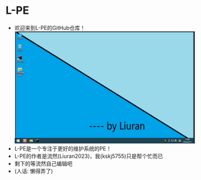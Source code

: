 # L-PE
* 欢迎来到L-PE的GitHub仓库！
![Alt text](/pe.png?raw=true "最新版截图")
* L-PE是一个专注于更好的维护系统的PE！
* L-PE的作者是流然(Liuran2023)，我(kskj5755)只是帮个忙而已
* 剩下的等流然自己编辑吧
* (人话: 懒得弄了)